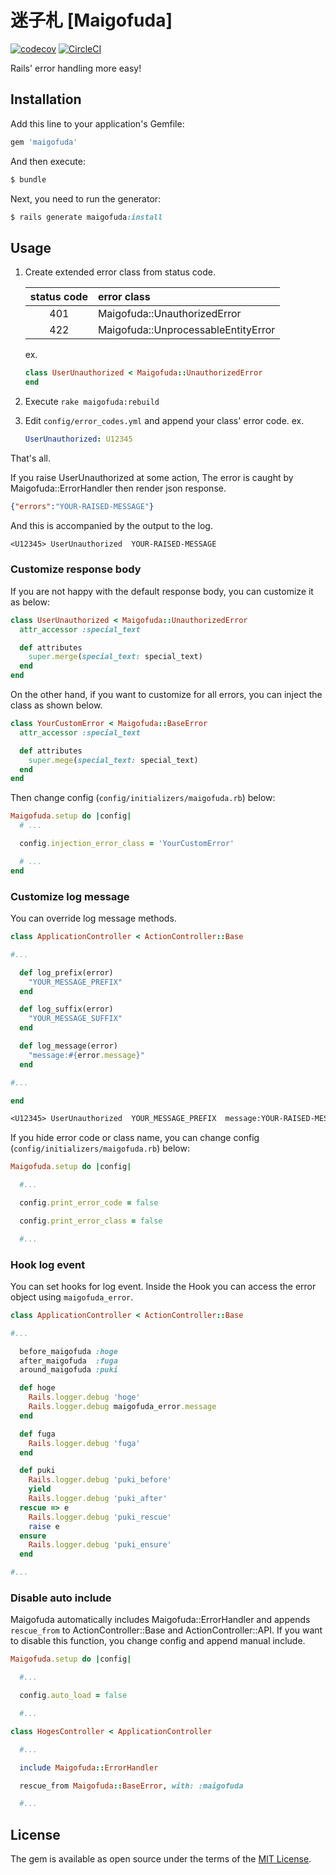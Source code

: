 # 迷子札 [Maigofuda]

[![codecov](https://codecov.io/gh/tk-hamaguchi/maigofuda/branch/master/graph/badge.svg)](https://codecov.io/gh/tk-hamaguchi/maigofuda)
[![CircleCI](https://circleci.com/gh/tk-hamaguchi/maigofuda/tree/master.svg?style=shield)](https://circleci.com/gh/tk-hamaguchi/maigofuda/tree/master)


Rails' error handling more easy!

## Installation

Add this line to your application's Gemfile:

```ruby
gem 'maigofuda'
```

And then execute:
```bash
$ bundle
```

Next, you need to run the generator:

```ruby
$ rails generate maigofuda:install
```

## Usage

1. Create extended error class from status code.

    | status code |             error class             |
    |:-----------:|:----------------------------------- |
    |     401     | Maigofuda::UnauthorizedError        |
    |     422     | Maigofuda::UnprocessableEntityError |

    ex.
    ```ruby
    class UserUnauthorized < Maigofuda::UnauthorizedError
    end
    ```

2. Execute `rake maigofuda:rebuild`
3. Edit `config/error_codes.yml` and append your class' error code.
    ex.
    ```yaml
    UserUnauthorized: U12345
    ```

That's all.

If you raise UserUnauthorized at some action, The error is caught by Maigofuda::ErrorHandler then render json response.

```json
{"errors":"YOUR-RAISED-MESSAGE"}
```

And this is accompanied by the output to the log.

```txt
<U12345> UserUnauthorized  YOUR-RAISED-MESSAGE
```

### Customize response body

If you are not happy with the default response body, you can customize it as below:

```ruby
class UserUnauthorized < Maigofuda::UnauthorizedError
  attr_accessor :special_text

  def attributes
    super.merge(special_text: special_text)
  end
end
```

On the other hand, if you want to customize for all errors, you can inject the class as shown below.

```ruby
class YourCustomError < Maigofuda::BaseError
  attr_accessor :special_text

  def attributes
    super.mege(special_text: special_text)
  end
end
```

Then change config (`config/initializers/maigofuda.rb`) below:
```ruby
Maigofuda.setup do |config|
  # ...

  config.injection_error_class = 'YourCustomError'

  # ...
end
```

### Customize log message

You can override log message methods.

```ruby
class ApplicationController < ActionController::Base

#...

  def log_prefix(error)
    "YOUR_MESSAGE_PREFIX"
  end

  def log_suffix(error)
    "YOUR_MESSAGE_SUFFIX"
  end

  def log_message(error)
    "message:#{error.message}"
  end

#...

end
```

```txt
<U12345> UserUnauthorized  YOUR_MESSAGE_PREFIX  message:YOUR-RAISED-MESSAGE  YOUR_MESSAGE_SUFFIX
```

If you hide error code or class name, you can change config (`config/initializers/maigofuda.rb`) below:

```ruby
Maigofuda.setup do |config|

  #...

  config.print_error_code = false

  config.print_error_class = false

  #...
```

### Hook log event

You can set hooks for log event.  Inside the Hook you can access the error object using `maigofuda_error`.

```ruby
class ApplicationController < ActionController::Base

#...

  before_maigofuda :hoge
  after_maigofuda  :fuga
  around_maigofuda :puki

  def hoge
    Rails.logger.debug 'hoge'
    Rails.logger.debug maigofuda_error.message
  end

  def fuga
    Rails.logger.debug 'fuga'
  end

  def puki
    Rails.logger.debug 'puki_before'
    yield
    Rails.logger.debug 'puki_after'
  rescue => e
    Rails.logger.debug 'puki_rescue'
    raise e
  ensure
    Rails.logger.debug 'puki_ensure'
  end

#...
```

### Disable auto include

Maigofuda automatically includes Maigofuda::ErrorHandler and appends `rescue_from` to ActionController::Base and ActionController::API.  If you want to disable this function,  you change config and append manual include.

```ruby
Maigofuda.setup do |config|

  #...

  config.auto_load = false

  #...
```

```ruby
class HogesController < ApplicationController

  #...

  include Maigofuda::ErrorHandler

  rescue_from Maigofuda::BaseError, with: :maigofuda

  #...
```



## License
The gem is available as open source under the terms of the [MIT License](https://opensource.org/licenses/MIT).
